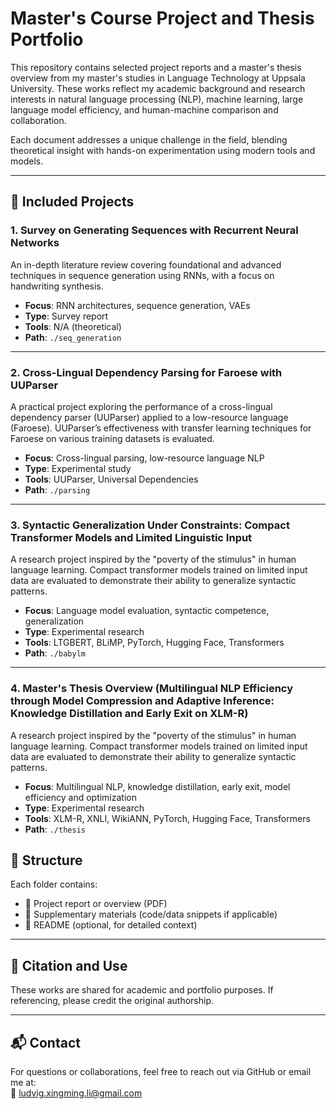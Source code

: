 # Master's Course Project and Thesis Portfolio  
This repository contains selected project reports and a master's thesis overview from my master's studies in Language Technology at Uppsala University. These works reflect my academic background and research interests in natural language processing (NLP), machine learning, large language model efficiency, and human-machine comparison and collaboration.

Each document addresses a unique challenge in the field, blending theoretical insight with hands-on experimentation using modern tools and models.

---

## 📄 Included Projects

### 1. **Survey on Generating Sequences with Recurrent Neural Networks**
An in-depth literature review covering foundational and advanced techniques in sequence generation using RNNs, with a focus on handwriting synthesis.

- **Focus**: RNN architectures, sequence generation, VAEs
- **Type**: Survey report  
- **Tools**: N/A (theoretical)
- **Path**: `./seq_generation`

---

### 2. **Cross-Lingual Dependency Parsing for Faroese with UUParser**
A practical project exploring the performance of a cross-lingual dependency parser (UUParser) applied to a low-resource language (Faroese). UUParser’s effectiveness with transfer learning techniques for Faroese on various training datasets is evaluated.

- **Focus**: Cross-lingual parsing, low-resource language NLP
- **Type**: Experimental study
- **Tools**: UUParser, Universal Dependencies
- **Path**: `./parsing`

---

### 3. **Syntactic Generalization Under Constraints: Compact Transformer Models and Limited Linguistic Input**
A research project inspired by the "poverty of the stimulus" in human language learning. Compact transformer models trained on limited input data are evaluated to demonstrate their ability to generalize syntactic patterns.

- **Focus**: Language model evaluation, syntactic competence, generalization
- **Type**: Experimental research
- **Tools**: LTGBERT, BLiMP, PyTorch, Hugging Face, Transformers
- **Path**: `./babylm`

---

### 4. **Master's Thesis Overview (Multilingual NLP Efficiency through Model Compression and Adaptive Inference: Knowledge Distillation and Early Exit on XLM-R)**
A research project inspired by the "poverty of the stimulus" in human language learning. Compact transformer models trained on limited input data are evaluated to demonstrate their ability to generalize syntactic patterns.

- **Focus**: Multilingual NLP, knowledge distillation, early exit, model efficiency and optimization
- **Type**: Experimental research
- **Tools**: XLM-R, XNLI, WikiANN, PyTorch, Hugging Face, Transformers
- **Path**: `./thesis`

## 📂 Structure
Each folder contains:
- 📘 Project report or overview (PDF)
- 📝 Supplementary materials (code/data snippets if applicable)
- 📄 README (optional, for detailed context)

---

## 🔗 Citation and Use
These works are shared for academic and portfolio purposes. If referencing, please credit the original authorship.

---

## 📬 Contact
For questions or collaborations, feel free to reach out via GitHub or email me at:  
📧 ludvig.xingming.li@gmail.com

